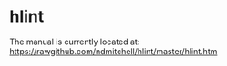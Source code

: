 hlint
=====

The manual is currently located at: https://rawgithub.com/ndmitchell/hlint/master/hlint.htm
